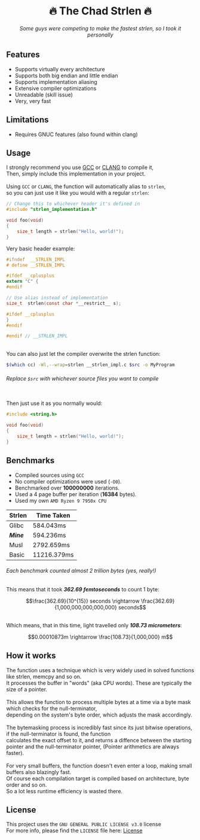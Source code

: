 <h1 align="center">🔥 The Chad Strlen 🔥</h1>

<h6 align="center"><em>Some guys were competing to make the fastest strlen, so I took it personally</em></h6>

## Features
- Supports virtually every architecture
- Supports both big endian and little endian
- Supports implementation aliasing
- Extensive compiler optimizations
- Unreadable (skill issue)
- Very, very fast

## Limitations
- Requires GNUC features (also found within clang)

## Usage
I strongly recommend you use
[GCC](https://gcc.gnu.org/) or
[CLANG](https://clang.llvm.org/)
to compile it,
<br>
Then, simply include this implementation in your project.
<br><br>
Using `GCC` or `CLANG`, the function will automatically alias to `strlen`,
<br>
so you can just use it like you would with a regular `strlen`:
```C
// Change this to whichever header it's defined in
#include "strlen_implementation.h"

void foo(void)
{
	size_t length = strlen("Hello, world!");
}

```

Very basic header example:

```h
#ifndef  __STRLEN_IMPL
# define __STRLEN_IMPL

#ifdef __cplusplus
extern "C" {
#endif

// Use alias instead of implementation
size_t	strlen(const char *__restrict__ s);

#ifdef __cplusplus
}
#endif

#endif // __STRLEN_IMPL
```

<br>
You can also just let the compiler overwrite the strlen function:

```sh
$(which cc) -Wl,--wrap=strlen __strlen_impl.c $src -o MyProgram
```

###### _Replace `$src` with whichever source files you want to compile_
<br>
Then just use it as you normally would:

```c
#include <string.h>

void foo(void)
{
	size_t length = strlen("Hello, world!");
}
```

## Benchmarks

- Compiled sources using `GCC`
- No compiler optimizations were used (`-O0`).
- Benchmarked over **100000000** iterations.
- Used a 4 page buffer per iteration (**16384** bytes).
- Used my own `AMD Ryzen 9 7950x CPU`

| Strlen    | Time Taken |
| ------    | ---------- |
| Glibc     | 584.043ms  |
| _**Mine**_| 594.236ms  |
| Musl      | 2792.659ms |
| Basic     | 11216.379ms|

###### _Each benchmark counted almost 2 trillion bytes (yes, really!)_

This means that it took _**362.69 femtoseconds**_ to count 1 byte:
```math
\frac{362.69}{10^{15}} seconds \rightarrow \frac{362.69}{1,000,000,000,000,000} seconds
```
\
Which means, that in this time, light travelled only _**108.73 micrometers**_:

```math
0.00010873m \rightarrow \frac{108.73}{1,000,000} m
```

## How it works

The function uses a technique which is very widely used
in solved functions like strlen, memcpy and so on.
<br>
It processes the buffer in "words" (aka CPU words).
These are typically the size of a pointer.
<br>
<br>
This allows the function to process multiple bytes at a time
via a byte mask which checks for the null-terminator,
<br>
depending on the system's byte order, which adjusts the mask accordingly.
<br>
<br>
The bytemasking process is incredibly fast since its just bitwise
operations, if the null-terminator is found, the function
<br>
calculates the exact offset to it, and returns a diffence
between the starting pointer and the null-terminator pointer,
(Pointer arithmetics are always faster).
<br>
<br>
For very small buffers, the function doesn't even enter
a loop, making small buffers also blazingly fast.
<br>
Of course each compilation target is compiled based on
architecture, byte order and so on.
<br>
So a lot less runtime efficiency is wasted there.

## License
This project uses the `GNU GENERAL PUBLIC LICENSE v3.0` license
<br>
For more info, please find the `LICENSE` file here: [License](LICENSE)